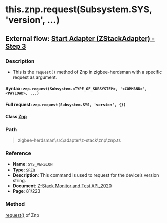 # this.znp.request(Subsystem.SYS, 'version', ...)

## External flow: [Start Adapter (ZStackAdapter) - Step 3](5_3_4_3_start_adapter_(zstackadapter).md)

### Description
- This is the `request()` method of Znp in zigbee-herdsman with a specific request as argument.

#### Syntax: `znp.request(Subsystem.<TYPE_OF_SUBSYSTEM>, '<COMMAND>', <PAYLOAD>, ...)`

#### Full request: `znp.request(Subsystem.SYS, 'version', {})`

#### Class [Znp](...)

### Path
> zigbee-herdsman\src\adapter\z-stack\znp\znp.ts

### Reference
- **Name**: `SYS_VERSION` 
- **Type**: `SREQ`
- **Description**: This command is used to request for the device’s version string.
- **Document**: [Z-Stack Monitor and Test API_2020](https://drive.google.com/file/d/1y9t4c9erLgI0HNlFCsCABP23IFJd_A_n/view?usp=sharing)
- **Page**: 81/223

### Method
[request()]() of Znp
